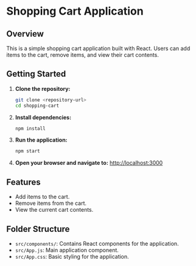 # Shopping Cart Application

## Overview
This is a simple shopping cart application built with React. Users can add items to the cart, remove items, and view their cart contents.

## Getting Started

1. **Clone the repository:**
    ```bash
    git clone <repository-url>
    cd shopping-cart
    ```

2. **Install dependencies:**
    ```bash
    npm install
    ```

3. **Run the application:**
    ```bash
    npm start
    ```

4. **Open your browser and navigate to:**
    [http://localhost:3000](http://localhost:3000)

## Features
- Add items to the cart.
- Remove items from the cart.
- View the current cart contents.

## Folder Structure
- `src/components/`: Contains React components for the application.
- `src/App.js`: Main application component.
- `src/App.css`: Basic styling for the application.
